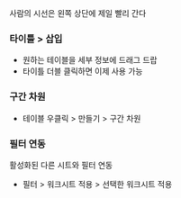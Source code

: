 사람의 시선은 왼쪽 상단에 제일 빨리 간다

### 타이틀 > 삽입
- 원하는 테이블을 세부 정보에 드래그 드랍
- 타이틀 더블 클릭하면 이제 사용 가능

### 구간 차원
- 테이블 우클릭 > 만들기 > 구간 차원


### 필터 연동
활성화된 다른 시트와 필터 연동
- 필터 > 워크시트 적용 > 선택한 워크시트 적용
